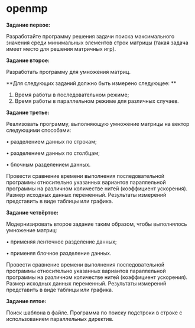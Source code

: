# openmp

**Задание первое:**

Разработайте программу решения задачи поиска максимального значения среди минимальных элементов строк матрицы (такая задача имеет место для решения матричных игр). 

**Задание второе:**

Разработать программу для умножения матриц.

**Для следующих заданий должно быть измерено следующее: ** 

1. Время работы в последовательном режиме;
2. Время работы в параллельном режиме для различных случаев.

**Задание третье:**

Реализовать программу, выполняющую умножение матрицы на вектор следующими способами:

• разделением данных по строкам;

• разделением данных по столбцам;

• блочным разделением данных.

Провести сравнение времени выполнения последовательной программы относительно указанных вариантов параллельной программы на различном количестве нитей (коэффициент ускорения). Размер исходных данных переменный. Результаты измерений представить в виде таблицы или графика.

**Задание четвёртое:**

Модернизировать второе задание таким образом, чтобы выполнялось умножение матриц:

• применяя ленточное разделение данных;

• применяя блочное разделение данных.

Провести сравнение времени выполнения последовательной программы относительно указанных вариантов параллельной программы на различном количестве нитей (коэффициент ускорения). Размер исходных данных переменный. Результаты измерений представить в виде таблицы или графика.

**Задание пятое:**

Поиск шаблона в файле. Программа по поиску подстроки в строке с использованием параллельных директив.

